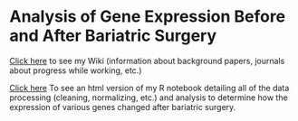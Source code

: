 # Analysis of Gene Expression Before and After Bariatric Surgery

[Click here](https://github.com/bcb420-2020/student_diannamcallister/wiki) to see my Wiki (information about background papers, journals about progress while working, etc.)

[Click here](https://htmlpreview.github.io/?https://github.com/bcb420-2020/student_diannamcallister/blob/master/A3_Dianna_McAllister.html) To see an html version of my R notebook detailing all of the data processing (cleaning, normalizing, etc.) and analysis to determine how the expression of various genes changed after bariatric surgery. 
